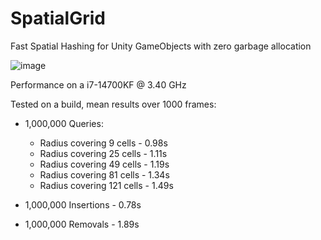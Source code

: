 # SpatialGrid
Fast Spatial Hashing for Unity GameObjects with zero garbage allocation

![image](https://github.com/user-attachments/assets/55a81bb4-9e31-45ac-870b-5c67a1cfad98)


Performance on a i7-14700KF @ 3.40 GHz

Tested on a build, mean results over 1000 frames:

- 1,000,000 Queries:
  	- Radius covering 9 cells - 0.98s
	- Radius covering 25 cells - 1.11s
	- Radius covering 49 cells - 1.19s
	- Radius covering 81 cells - 1.34s
	- Radius covering 121 cells - 1.49s
	
- 1,000,000 Insertions - 0.78s
- 1,000,000 Removals - 1.89s
